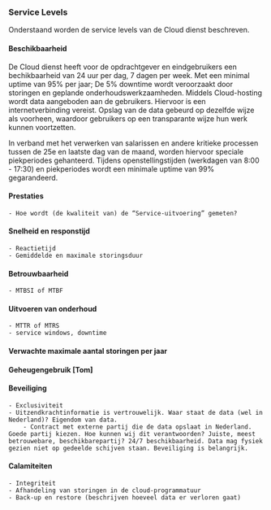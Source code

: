 ### Service Levels

Onderstaand worden de service levels van de Cloud dienst beschreven.

#### Beschikbaarheid

De Cloud dienst heeft voor de opdrachtgever en eindgebruikers een bechikbaarheid van 24 uur per dag, 7 dagen per week. Met een minimal uptime van 95% per jaar; De 5% downtime wordt veroorzaakt door storingen en geplande onderhoudswerkzaamheden. Middels Cloud-hosting wordt data aangeboden aan de gebruikers. Hiervoor is een internetverbinding vereist. Opslag van de data gebeurd op dezelfde wijze als voorheen, waardoor gebruikers op een transparante wijze hun werk kunnen voortzetten.

In verband met het verwerken van salarissen en andere kritieke processen tussen de 25e en laatste dag van de maand, worden hiervoor speciale piekperiodes gehanteerd. Tijdens openstellingstijden (werkdagen van 8:00 - 17:30) en piekperiodes wordt een minimale uptime van 99% gegarandeerd.

#### Prestaties

	- Hoe wordt (de kwaliteit van) de “Service-uitvoering” gemeten?

#### Snelheid en responstijd

	- Reactietijd
	- Gemiddelde en maximale storingsduur

#### Betrouwbaarheid

	- MTBSI of MTBF

#### Uitvoeren van onderhoud

	- MTTR of MTRS
	- service windows, downtime

#### Verwachte maximale aantal storingen per jaar


#### Geheugengebruik [Tom]


#### Beveiliging

	- Exclusiviteit
	- Uitzendkrachtinformatie is vertrouwelijk. Waar staat de data (wel in Nederland)? Eigendom van data.
		- Contract met externe partij die de data opslaat in Nederland. Goede partij kiezen. Hoe kunnen wij dit verantwoorden? Juiste, meest betrouwebare, beschikbarepartij? 24/7 beschikbaarheid. Data mag fysiek gezien niet op gedeelde schijven staan. Beveiliging is belangrijk.

#### Calamiteiten

	- Integriteit
	- Afhandeling van storingen in de cloud-programmatuur
	- Back-up en restore (beschrijven hoeveel data er verloren gaat)
